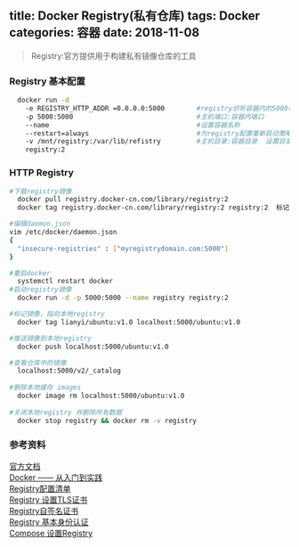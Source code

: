 title: Docker Registry(私有仓库)
tags: Docker
categories: 容器
date: 2018-11-08
---
> Registry:官方提供用于构建私有镜像仓库的工具  

### Registry 基本配置
```bash
  docker run -d
    -e REGISTRY_HTTP_ADDR =0.0.0.0:5000        #registry侦听容器内的5000端口
    -p 5000:5000                               #主机端口:容器内端口     
    --name                                     #设置容器名称
    --restart=always                           #为registry配置重新启动策略
    -v /mnt/registry:/var/lib/refistry         #主机目录:容器目录  设置目录挂载
    registry:2                                                                                                                                                                                                             registry镜像名
```
<!-- more -->

### HTTP Registry
```bash
#下载registry镜像
  docker pull registry.docker-cn.com/library/registry:2
  docker tag registry.docker-cn.com/library/registry:2 registry:2  标记镜像 

#编辑daemon.json
vim /etc/docker/daemon.json
{
  "insecure-registries" : ["myregistrydomain.com:5000"]
}

#重启docker
  systemctl restart docker
#启动registry镜像
  docker run -d -p 5000:5000 --name registry registry:2

#标记镜像，指向本地registry
  docker tag lianyi/ubuntu:v1.0 localhost:5000/ubuntu:v1.0

#推送镜像到本地registry
  docker push localhost:5000/ubuntu:v1.0

#查看仓库中的镜像
  localhost:5000/v2/_catalog
  
#删除本地缓存 images
  docker image rm localhost:5000/ubuntu:v1.0
  
#关闭本地registry 并删除所有数据
  docker stop registry && docker rm -v registry
```

### 参考资料
[官方文档](https://docs.docker.com/registry/)   
[Docker —— 从入门到实践](https://doc.yonyoucloud.com/doc/docker_practice/repository/config.html)  
[Registry配置清单](https://docs.docker.com/registry/configuration/#override-specific-configuration-options)  
[Registry 设置TLS证书](https://docs.docker.com/registry/deploying/#get-a-certificate)  
[Registry自签名证书](https://docs.docker.com/registry/insecure/#deploy-a-plain-http-registry)  
[Registry 基本身份认证](https://docs.docker.com/registry/deploying/#native-basic-auth)  
[Compose 设置Registry](https://docs.docker.com/registry/deploying/#deploy-your-registry-using-a-compose-file)   